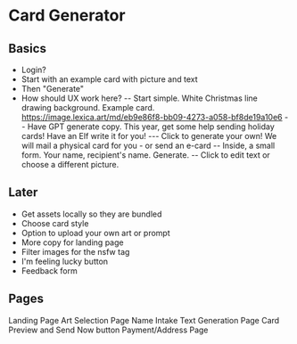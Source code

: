 # Card Generator

## Basics
- Login?
- Start with an example card with picture and text
- Then "Generate"
- How should UX work here?
-- Start simple. White Christmas line drawing background. Example card.
https://image.lexica.art/md/eb9e86f8-bb09-4273-a058-bf8de19a10e6
-- Have GPT generate copy. This year, get some help sending holiday cards! Have an Elf write it for you!
--- Click to generate your own! We will mail a physical card for you - or send an e-card
-- Inside, a small form. Your name, recipient's name. Generate.
-- Click to edit text or choose a different picture.

## Later
- Get assets locally so they are bundled
- Choose card style
- Option to upload your own art or prompt
- More copy for landing page
- Filter images for the nsfw tag
- I'm feeling lucky button
- Feedback form

## Pages
Landing Page
Art Selection Page
Name Intake
Text Generation Page
Card Preview and Send Now button
Payment/Address Page

